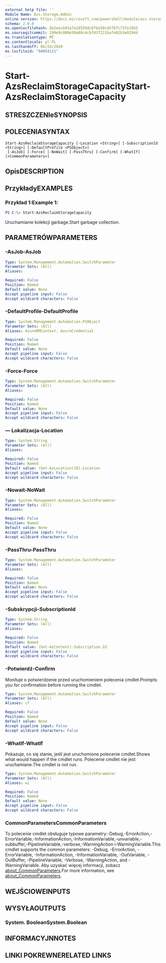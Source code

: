 ```yaml
---
external help file: ''
Module Name: Azs.Storage.Admin
online version: https://docs.microsoft.com/powershell/module/azs.storage.admin/start-azsreclaimstoragecapacity
schema: 2.0.0
ms.openlocfilehash: bb2eecb93a7a18559dc6fbe58cd5f07c737e16b5
ms.sourcegitcommit: 199e9c800e58e88c4cbfd3f221bafe02b3e8294d
ms.translationtype: MT
ms.contentlocale: pl-PL
ms.lasthandoff: 06/24/2020
ms.locfileid: "94054121"
---
```

# <span data-ttu-id="aa7ec-101">Start-AzsReclaimStorageCapacity</span><span class="sxs-lookup"><span data-stu-id="aa7ec-101">Start-AzsReclaimStorageCapacity</span></span>

## <span data-ttu-id="aa7ec-102">STRESZCZENIe</span><span class="sxs-lookup"><span data-stu-id="aa7ec-102">SYNOPSIS</span></span>


## <span data-ttu-id="aa7ec-103">POLECENIA</span><span class="sxs-lookup"><span data-stu-id="aa7ec-103">SYNTAX</span></span>

```
Start-AzsReclaimStorageCapacity [-Location <String>] [-SubscriptionId <String>] [-DefaultProfile <PSObject>]
 [-AsJob] [-Force] [-NoWait] [-PassThru] [-Confirm] [-WhatIf] [<CommonParameters>]
```

## <span data-ttu-id="aa7ec-104">Opis</span><span class="sxs-lookup"><span data-stu-id="aa7ec-104">DESCRIPTION</span></span>


## <span data-ttu-id="aa7ec-105">Przykłady</span><span class="sxs-lookup"><span data-stu-id="aa7ec-105">EXAMPLES</span></span>

### <span data-ttu-id="aa7ec-106">Przykład 1:</span><span class="sxs-lookup"><span data-stu-id="aa7ec-106">Example 1:</span></span>
```powershell
PS C:\> Start-AzsReclaimStorageCapacity
```

<span data-ttu-id="aa7ec-107">Uruchamianie kolekcji garbage.</span><span class="sxs-lookup"><span data-stu-id="aa7ec-107">Start garbage collection.</span></span>

## <span data-ttu-id="aa7ec-108">PARAMETRÓW</span><span class="sxs-lookup"><span data-stu-id="aa7ec-108">PARAMETERS</span></span>

### <span data-ttu-id="aa7ec-109">-AsJob</span><span class="sxs-lookup"><span data-stu-id="aa7ec-109">-AsJob</span></span>


```yaml
Type: System.Management.Automation.SwitchParameter
Parameter Sets: (All)
Aliases:

Required: False
Position: Named
Default value: None
Accept pipeline input: False
Accept wildcard characters: False

```

### <span data-ttu-id="aa7ec-110">-DefaultProfile</span><span class="sxs-lookup"><span data-stu-id="aa7ec-110">-DefaultProfile</span></span>


```yaml
Type: System.Management.Automation.PSObject
Parameter Sets: (All)
Aliases: AzureRMContext, AzureCredential

Required: False
Position: Named
Default value: None
Accept pipeline input: False
Accept wildcard characters: False

```

### <span data-ttu-id="aa7ec-111">-Force</span><span class="sxs-lookup"><span data-stu-id="aa7ec-111">-Force</span></span>


```yaml
Type: System.Management.Automation.SwitchParameter
Parameter Sets: (All)
Aliases:

Required: False
Position: Named
Default value: None
Accept pipeline input: False
Accept wildcard characters: False

```

### <span data-ttu-id="aa7ec-112">— Lokalizacja</span><span class="sxs-lookup"><span data-stu-id="aa7ec-112">-Location</span></span>


```yaml
Type: System.String
Parameter Sets: (All)
Aliases:

Required: False
Position: Named
Default value: (Get-AzLocation)[0].Location
Accept pipeline input: False
Accept wildcard characters: False

```

### <span data-ttu-id="aa7ec-113">-Nowait</span><span class="sxs-lookup"><span data-stu-id="aa7ec-113">-NoWait</span></span>


```yaml
Type: System.Management.Automation.SwitchParameter
Parameter Sets: (All)
Aliases:

Required: False
Position: Named
Default value: None
Accept pipeline input: False
Accept wildcard characters: False

```

### <span data-ttu-id="aa7ec-114">-PassThru</span><span class="sxs-lookup"><span data-stu-id="aa7ec-114">-PassThru</span></span>


```yaml
Type: System.Management.Automation.SwitchParameter
Parameter Sets: (All)
Aliases:

Required: False
Position: Named
Default value: None
Accept pipeline input: False
Accept wildcard characters: False

```

### <span data-ttu-id="aa7ec-115">-Subskrypcji</span><span class="sxs-lookup"><span data-stu-id="aa7ec-115">-SubscriptionId</span></span>


```yaml
Type: System.String
Parameter Sets: (All)
Aliases:

Required: False
Position: Named
Default value: (Get-AzContext).Subscription.Id
Accept pipeline input: False
Accept wildcard characters: False

```

### <span data-ttu-id="aa7ec-116">-Potwierdź</span><span class="sxs-lookup"><span data-stu-id="aa7ec-116">-Confirm</span></span>
<span data-ttu-id="aa7ec-117">Monituje o potwierdzenie przed uruchomieniem polecenia cmdlet.</span><span class="sxs-lookup"><span data-stu-id="aa7ec-117">Prompts you for confirmation before running the cmdlet.</span></span>

```yaml
Type: System.Management.Automation.SwitchParameter
Parameter Sets: (All)
Aliases: cf

Required: False
Position: Named
Default value: None
Accept pipeline input: False
Accept wildcard characters: False

```

### <span data-ttu-id="aa7ec-118">-WhatIf</span><span class="sxs-lookup"><span data-stu-id="aa7ec-118">-WhatIf</span></span>
<span data-ttu-id="aa7ec-119">Pokazuje, co się stanie, jeśli jest uruchomione polecenie cmdlet.</span><span class="sxs-lookup"><span data-stu-id="aa7ec-119">Shows what would happen if the cmdlet runs.</span></span>
<span data-ttu-id="aa7ec-120">Polecenie cmdlet nie jest uruchamiane.</span><span class="sxs-lookup"><span data-stu-id="aa7ec-120">The cmdlet is not run.</span></span>

```yaml
Type: System.Management.Automation.SwitchParameter
Parameter Sets: (All)
Aliases: wi

Required: False
Position: Named
Default value: None
Accept pipeline input: False
Accept wildcard characters: False

```

### <span data-ttu-id="aa7ec-121">CommonParameters</span><span class="sxs-lookup"><span data-stu-id="aa7ec-121">CommonParameters</span></span>
<span data-ttu-id="aa7ec-122">To polecenie cmdlet obsługuje typowe parametry:-Debug,-ErrorAction,-ErrorVariable,-InformationAction,-InformationVariable,-unvariable,-subbuffer,-PipelineVariable,-verbose,-WarningAction i-WarningVariable.</span><span class="sxs-lookup"><span data-stu-id="aa7ec-122">This cmdlet supports the common parameters: -Debug, -ErrorAction, -ErrorVariable, -InformationAction, -InformationVariable, -OutVariable, -OutBuffer, -PipelineVariable, -Verbose, -WarningAction, and -WarningVariable.</span></span> <span data-ttu-id="aa7ec-123">Aby uzyskać więcej informacji, zobacz [about_CommonParameters](http://go.microsoft.com/fwlink/?LinkID=113216).</span><span class="sxs-lookup"><span data-stu-id="aa7ec-123">For more information, see [about_CommonParameters](http://go.microsoft.com/fwlink/?LinkID=113216).</span></span>

## <span data-ttu-id="aa7ec-124">WEJŚCIOWE</span><span class="sxs-lookup"><span data-stu-id="aa7ec-124">INPUTS</span></span>

## <span data-ttu-id="aa7ec-125">WYSYŁA</span><span class="sxs-lookup"><span data-stu-id="aa7ec-125">OUTPUTS</span></span>

### <span data-ttu-id="aa7ec-126">System. Boolean</span><span class="sxs-lookup"><span data-stu-id="aa7ec-126">System.Boolean</span></span>



## <span data-ttu-id="aa7ec-127">INFORMACYJN</span><span class="sxs-lookup"><span data-stu-id="aa7ec-127">NOTES</span></span>

## <span data-ttu-id="aa7ec-128">LINKI POKREWNE</span><span class="sxs-lookup"><span data-stu-id="aa7ec-128">RELATED LINKS</span></span>

